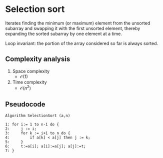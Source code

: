# Selection sort

Iterates finding the minimum (or maximum) element from the unsorted subarray and swapping it with the first unsorted element, thereby expanding the sorted subarray by one element at a time.

Loop invariant: the portion of the array considered so far is always sorted.

## Complexity analysis

1. Space complexity
    - $\mathcal{O}(1)$
2. Time complexity
    - $\mathcal{O}(n^2)$

## Pseudocode

```
Algorithm SelectionSort (a,n)

1: for i:= 1 to n-1 do {
2:     j := i;
3:     for k := i+1 to n do {
4:         if a[k] < a[j] then j := k;
5:     }
6:     t:=a[i]; a[i]:=a[j]; a[j]:=t;
7: }
```

